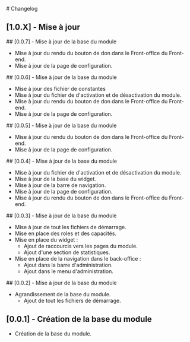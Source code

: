 # Changelog

## [1.0.X] - Mise à jour

## [0.0.7] - Mise à jour de la base du module

- Mise à jour du rendu du bouton de don dans le Front-office du Front-end.
- Mise à jour de la page de configuration.

## [0.0.6] - Mise à jour de la base du module

- Mise à jour des fichier de constantes
- Mise à jour du fichier de d'activation et de désactivation du module.
- Mise à jour du rendu du bouton de don dans le Front-office du Front-end.
- Mise à jour de la page de configuration.

## [0.0.5] - Mise à jour de la base du module

- Mise à jour du rendu du bouton de don dans le Front-office du Front-end.
- Mise à jour de la page de configuration.

## [0.0.4] - Mise à jour de la base du module

- Mise à jour du fichier de d'activation et de désactivation du module.
- Mise à jour de la base du widget.
- Mise à jour de la barre de navigation.
- Mise à jour de la page de configuration.
- Mise à jour du rendu du bouton de don dans le Front-office du Front-end.

## [0.0.3] - Mise à jour de la base du module

- Mise à jour de tout les fichiers de démarrage.
- Mise en place des roles et des capacités.
- Mise en place du widget :
    - Ajout de raccourcis vers les pages du module.
    - Ajout d'une section de statistiques.
- Mise en place de la navigation dans le back-office :
    - Ajout dans la barre d'administration.
    - Ajout dans le menu d'administration.

## [0.0.2] - Mise à jour de la base du module

- Agrandissement de la base du module.
    - Ajout de tout les fichiers de démarrage.

## [0.0.1] - Création de la base du module

- Création de la base du module.